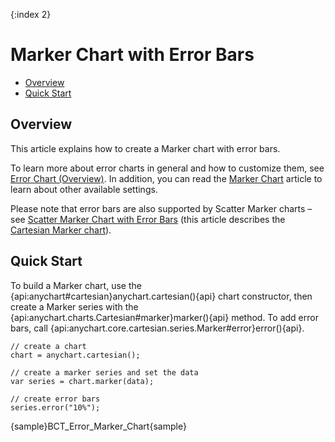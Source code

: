{:index 2}
# Marker Chart with Error Bars

* [Overview](#overview)
* [Quick Start](#quick_start)

## Overview

This article explains how to create a Marker chart with error bars.

To learn more about error charts in general and how to customize them, see [Error Chart (Overview)](Overview). In addition, you can read the [Marker Chart](../Marker_Chart) article to learn about other available settings.

Please note that error bars are also supported by Scatter Marker charts – see [Scatter Marker Chart with Error Bars](Scatter_Marker_Chart) (this article describes the [Cartesian Marker chart](../Marker_Chart)).


## Quick Start

To build a Marker chart, use the {api:anychart#cartesian}anychart.cartesian(){api} chart constructor, then create a Marker series with the {api:anychart.charts.Cartesian#marker}marker(){api} method. To add error bars, call {api:anychart.core.cartesian.series.Marker#error}error(){api}.

```
// create a chart
chart = anychart.cartesian();

// create a marker series and set the data
var series = chart.marker(data);

// create error bars
series.error("10%");
```

{sample}BCT\_Error\_Marker\_Chart{sample}

